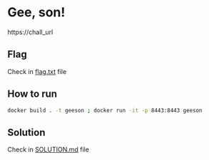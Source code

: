 # Gee, son!

https://chall_url

## Flag

Check in [flag.txt](flag.txt) file

## How to run

```bash
docker build . -t geeson ; docker run -it -p 8443:8443 geeson
```

## Solution

Check in [SOLUTION.md](solution/SOLUTION.md) file

